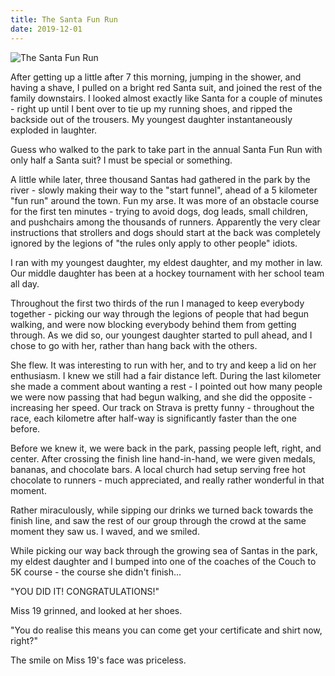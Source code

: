 ```yaml
---
title: The Santa Fun Run
date: 2019-12-01
---
```


![The Santa Fun Run](https://source.unsplash.com/7QCBakMyDCE/1600x900)

After getting up a little after 7 this morning, jumping in the shower, and having a shave, I pulled on a bright red Santa suit, and joined the rest of the family downstairs. I looked almost exactly like Santa for a couple of minutes - right up until I bent over to tie up my running shoes, and ripped the backside out of the trousers. My youngest daughter instantaneously exploded in laughter.

Guess who walked to the park to take part in the annual Santa Fun Run with only half a Santa suit? I must be special or something.

A little while later, three thousand Santas had gathered in the park by the river - slowly making their way to the "start funnel", ahead of a 5 kilometer "fun run" around the town. Fun my arse. It was more of an obstacle course for the first ten minutes - trying to avoid dogs, dog leads, small children, and pushchairs among the thousands of runners. Apparently the very clear instructions that strollers and dogs should start at the back was completely ignored by the legions of "the rules only apply to other people" idiots.

I ran with my youngest daughter, my eldest daughter, and my mother in law. Our middle daughter has been at a hockey tournament with her school team all day.

Throughout the first two thirds of the run I managed to keep everybody together - picking our way through the legions of people that had begun walking, and were now blocking everybody behind them from getting through. As we did so, our youngest daughter started to pull ahead, and I chose to go with her, rather than hang back with the others.

She flew. It was interesting to run with her, and to try and keep a lid on her enthusiasm. I knew we still had a fair distance left. During the last kilometer she made a comment about wanting a rest - I pointed out how many people we were now passing that had begun walking, and she did the opposite - increasing her speed. Our track on Strava is pretty funny - throughout the race, each kilometre after half-way is significantly faster than the one before.

Before we knew it, we were back in the park, passing people left, right, and center. After crossing the finish line hand-in-hand, we were given medals, bananas, and chocolate bars. A local church had setup serving free hot chocolate to runners - much appreciated, and really rather wonderful in that moment.

Rather miraculously, while sipping our drinks we turned back towards the finish line, and saw the rest of our group through the crowd at the same moment they saw us. I waved, and we smiled.

While picking our way back through the growing sea of Santas in the park, my eldest daughter and I bumped into one of the coaches of the Couch to 5K course - the course she didn't finish...

"YOU DID IT! CONGRATULATIONS!"

Miss 19 grinned, and looked at her shoes.

"You do realise this means you can come get your certificate and shirt now, right?"

The smile on Miss 19's face was priceless.